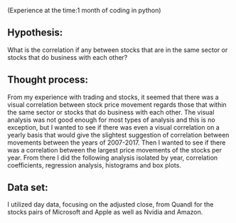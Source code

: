 (Experience at the time:1 month of coding in python)

Hypothesis:
-
What is the correlation if any between stocks that are in the same sector or stocks that do business with each other?

Thought process:
-
From my experience with trading and stocks, it seemed that there was a visual correlation between stock price movement regards those that within the same sector or stocks that do business with each other.  The visual analysis was not good enough for most types of analysis and this is no exception, but I wanted to see if there was even a visual correlation on a yearly basis that would give the slightest suggestion of correlation between movements between the years of 2007-2017. Then I wanted to see if there was a correlation between the largest price movements of the stocks per year.  From there I did the following analysis isolated by year, correlation coefficients, regression analysis, histograms and box plots.

Data set:
-
I utilized day data, focusing on the adjusted close, from Quandl for the  stocks pairs of Microsoft and Apple as well as Nvidia and Amazon. 
